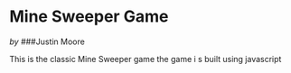 Mine Sweeper Game
===

*by*
###Justin Moore

This is the classic Mine Sweeper game
the game i s built using javascript

